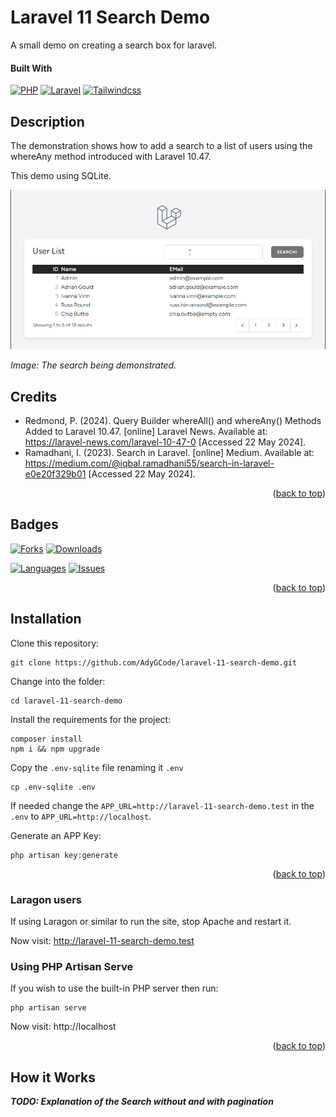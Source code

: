 <a name="readme-top"></a>
# Laravel 11 Search Demo

A small demo on creating a search box for laravel.


#### Built With

[![PHP][Php.com]][Php-url]
[![Laravel][Laravel.com]][Laravel-url]
[![Tailwindcss][Tailwindcss.com]][Tailwindcss-url]


## Description

The demonstration shows how to add a search to a list of users using the whereAny method
introduced with Laravel 10.47.

This demo using SQLite.

![Animated Demo](_docs/images/animated-demo.gif)

_Image: The search being demonstrated._

## Credits

- Redmond, P. (2024). Query Builder whereAll() and whereAny() Methods Added to Laravel
  10.47. [online] Laravel News. Available
  at: https://laravel-news.com/laravel-10-47-0 [Accessed 22 May 2024].
- Ramadhani, I. (2023). Search in Laravel. [online] Medium. Available
  at: https://medium.com/@iqbal.ramadhani55/search-in-laravel-e0e20f329b01 [Accessed 22 May 2024].

<p align="right">(<a href="#readme-top">back to top</a>)</p>


## Badges

[![Forks][forks-shield]][forks-url]
[![Downloads][downloads-shield]][downloads-url]

[![Languages][languages-shield]][languages-url]
[![Issues][issues-shield]][issues-url]


<p align="right">(<a href="#readme-top">back to top</a>)</p>


## Installation

Clone this repository:

```shell
git clone https://github.com/AdyGCode/laravel-11-search-demo.git
```

Change into the folder:

```shell
cd laravel-11-search-demo
```

Install the requirements for the project:

```shell
composer install
npm i && npm upgrade
```

Copy the `.env-sqlite` file renaming it `.env`
```shell
cp .env-sqlite .env
```

If needed change the `APP_URL=http://laravel-11-search-demo.test` in the `.env` to 
`APP_URL=http://localhost`.

Generate an APP Key:
```shell
php artisan key:generate
```

<p align="right">(<a href="#readme-top">back to top</a>)</p>

### Laragon users
If using Laragon or similar to run the site, stop Apache and restart it.

Now visit: http://laravel-11-search-demo.test

### Using PHP Artisan Serve

If you wish to use the built-in PHP server then run:
```
php artisan serve
```

Now visit: http://localhost

<p align="right">(<a href="#readme-top">back to top</a>)</p>

## How it Works

**_TODO: Explanation of the Search without and with pagination_**


<!-- MARKDOWN LINKS & IMAGES -->
<!-- https://www.markdownguide.org/basic-syntax/#reference-style-links -->

[forks-shield]: http://img.shields.io/github/forks/adygcode/laravel-11-search-demo.svg?style=for-the-badge
[forks-url]: https://github.com/AdyGCode/laravel-11-search-demo/network/members

[languages-shield]: http://img.shields.io/github/languages/count/adygcode/laravel-11-search-demo.svg?style=for-the-badge
[languages-url]: https://github.com/AdyGCode/laravel-11-search-demo/network/members

[downloads-shield]: http://img.shields.io/github/downloads/adygcode/laravel-11-search-demo/total?style=for-the-badge
[downloads-url]: https://github.com/AdyGCode/laravel-11-search-demo/network/members

[issues-shield]: http://img.shields.io/github/issues/adygcode/laravel-11-search-demo.svg?style=for-the-badge
[issues-url]: https://github.com/adygcode/laravel-11-search-demo/issues

[licence-shield]: https://img.shields.io/badge/opensourceinitiative-3DA639?style=for-the-badge
[licence-url]: https://github.com/adygcode/laravel-11-search-demo/blob/main/License.md

[product-screenshot]: _docs/images/animated-demo.gif

[Laravel.com]: https://img.shields.io/badge/Laravel-FF2D20?style=for-the-badge&logo=laravel&logoColor=white
[Laravel-url]: https://laravel.com

[Tailwindcss.com]: https://img.shields.io/badge/Tailwindcss-06B6D4?style=for-the-badge&logo=tailwindcss&logoColor=white
[Tailwindcss-url]: https://tailwindcss.com


[Php.com]: https://img.shields.io/badge/Php-777BB4?style=for-the-badge&logo=php&logoColor=white
[Php-url]: https://inertiajs.com
